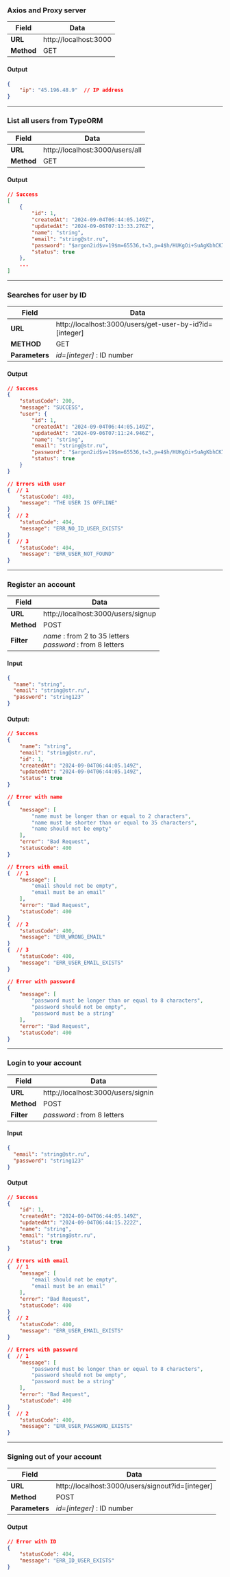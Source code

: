### Axios and Proxy server
|   Field    |         Data          |
| ---------- | --------------------- |
| **URL**    | http://localhost:3000 |
| **Method** | GET                   |

#### Output
```json
{
	"ip": "45.196.48.9"  // IP address
}
```

---

### List all users from TypeORM
|   Field    |              Data               |
| ---------- | ------------------------------- |
| **URL**    | http://localhost:3000/users/all |
| **Method** | GET                             |

#### Output
```json
// Success
[
	{
		"id": 1,
		"createdAt": "2024-09-04T06:44:05.149Z",
		"updatedAt": "2024-09-06T07:13:33.276Z",
		"name": "string",
		"email": "string@str.ru",
		"password": "$argon2id$v=19$m=65536,t=3,p=4$h/HUKgOi+SuAgKbhCK7Zsw$d5bYgDJlBSPzB2IDfZFfpLGntQIi33AN8xirbxsptEA",
		"status": true
	},
	...
]
```

---

### Searches for user by ID
|     Field      |                          Data                           |
| -------------- | ------------------------------------------------------- |
| **URL**   		 | http://localhost:3000/users/get-user-by-id?id=[integer] |
| **METHOD**		 | GET                                                     |
| **Parameters** | _id=[integer]_ : ID number                              |

#### Output
```json
// Success
{
	"statusCode": 200,
	"message": "SUCCESS",
	"user": {
		"id": 1,
		"createdAt": "2024-09-04T06:44:05.149Z",
		"updatedAt": "2024-09-06T07:11:24.946Z",
		"name": "string",
		"email": "string@str.ru",
		"password": "$argon2id$v=19$m=65536,t=3,p=4$h/HUKgOi+SuAgKbhCK7Zsw$d5bYgDJlBSPzB2IDfZFfpLGntQIi33AN8xirbxsptEA",
		"status": true
	}
}

// Errors with user
{  // 1
	"statusCode": 403,
	"message": "THE USER IS OFFLINE"
}
{  // 2
	"statusCode": 404,
	"message": "ERR_NO_ID_USER_EXISTS"
}
{  // 3
	"statusCode": 404,
	"message": "ERR_USER_NOT_FOUND"
}
```

---

### Register an account
|   Field    |                              Data                              |
| ---------- | -------------------------------------------------------------- |
| **URL**    | http://localhost:3000/users/signup                             |
| **Method** | POST                                                           |
| **Filter** | _name_ : from 2 to 35 letters<br />_password_ : from 8 letters |

#### Input
```json
{
  "name": "string",
  "email": "string@str.ru",
  "password": "string123"
}
```

#### Output:
```json
// Success
{
	"name": "string",
	"email": "string@str.ru",
	"id": 1,
	"createdAt": "2024-09-04T06:44:05.149Z",
	"updatedAt": "2024-09-04T06:44:05.149Z",
	"status": true
}

// Error with name
{
	"message": [
		"name must be longer than or equal to 2 characters",
		"name must be shorter than or equal to 35 characters",
		"name should not be empty"
	],
	"error": "Bad Request",
	"statusCode": 400
}

// Errors with email
{  // 1
	"message": [
		"email should not be empty",
		"email must be an email"
	],
	"error": "Bad Request",
	"statusCode": 400
}
{  // 2
	"statusCode": 400,
	"message": "ERR_WRONG_EMAIL"
}
{  // 3
	"statusCode": 400,
	"message": "ERR_USER_EMAIL_EXISTS"
}

// Error with password
{
	"message": [
		"password must be longer than or equal to 8 characters",
		"password should not be empty",
		"password must be a string"
	],
	"error": "Bad Request",
	"statusCode": 400
}
```

---

### Login to your account
|   Field    |                Data                |
| ---------- | ---------------------------------- |
| **URL**    | http://localhost:3000/users/signin |
| **Method** | POST                               |
| **Filter** | _password_ : from 8 letters        |

#### Input
```json
{
  "email": "string@str.ru",
  "password": "string123"
}
```

#### Output
```json
// Success
{
	"id": 1,
	"createdAt": "2024-09-04T06:44:05.149Z",
	"updatedAt": "2024-09-04T06:44:15.222Z",
	"name": "string",
	"email": "string@str.ru",
	"status": true
}

// Errors with email
{  // 1
	"message": [
		"email should not be empty",
		"email must be an email"
	],
	"error": "Bad Request",
	"statusCode": 400
}
{  // 2
	"statusCode": 400,
	"message": "ERR_USER_EMAIL_EXISTS"
}

// Errors with password
{  // 1
	"message": [
		"password must be longer than or equal to 8 characters",
		"password should not be empty",
		"password must be a string"
	],
	"error": "Bad Request",
	"statusCode": 400
}
{  // 2
	"statusCode": 400,
	"message": "ERR_USER_PASSWORD_EXISTS"
}
```

---

### Signing out of your account
|     Field      |                       Data                       |
| -------------- | ------------------------------------------------ |
| **URL**        | http://localhost:3000/users/signout?id=[integer] |
| **Method**     | POST                                             |
| **Parameters** | _id=[integer]_ : ID number                       |

#### Output
```json
// Error with ID
{
	"statusCode": 404,
	"message": "ERR_ID_USER_EXISTS"
}
```
